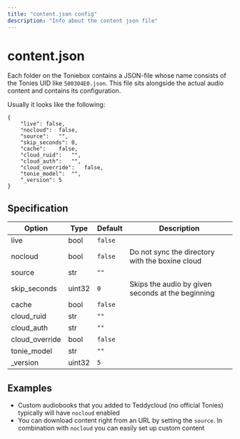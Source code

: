 ```yaml
---
title: "content.json config"
description: "Info about the content json file"
---
```

# content.json
Each folder on the Toniebox contains a JSON-file whose name consists of the Tonies UID like `500304E0.json`. This file sits alongside the actual audio content and contains its configuration.

Usually it looks like the following:

```
{
	"live":	false,
	"nocloud":	false,
	"source":	"",
	"skip_seconds":	0,
	"cache":	false,
	"cloud_ruid":	"",
	"cloud_auth":	"",
	"cloud_override":	false,
	"tonie_model":	"",
	"_version":	5
}
```

## Specification
| Option         | Type   | Default | Description |
|----------------|--------|---------|-------------|
| live           | bool   | `false` |             |
| nocloud        | bool   | `false` | Do not sync the directory with the boxine cloud |
| source         | str    | `""`    |             |
| skip_seconds   | uint32 | `0`     | Skips the audio by given seconds at the beginning |
| cache          | bool   | `false` |             |
| cloud_ruid     | str    | `""`    |             |
| cloud_auth     | str    | `""`    |             |
| cloud_override | bool   | `false` |             |
| tonie_model    | str    | `""`    |             |
| _version       | uint32 | `5`     |             |

## Examples

* Custom audiobooks that you added to Teddycloud (no official Tonies) typically will have `nocloud` enabled
* You can download content right from an URL by setting the `source`. In combination with `nocloud` you can easily set up custom content
